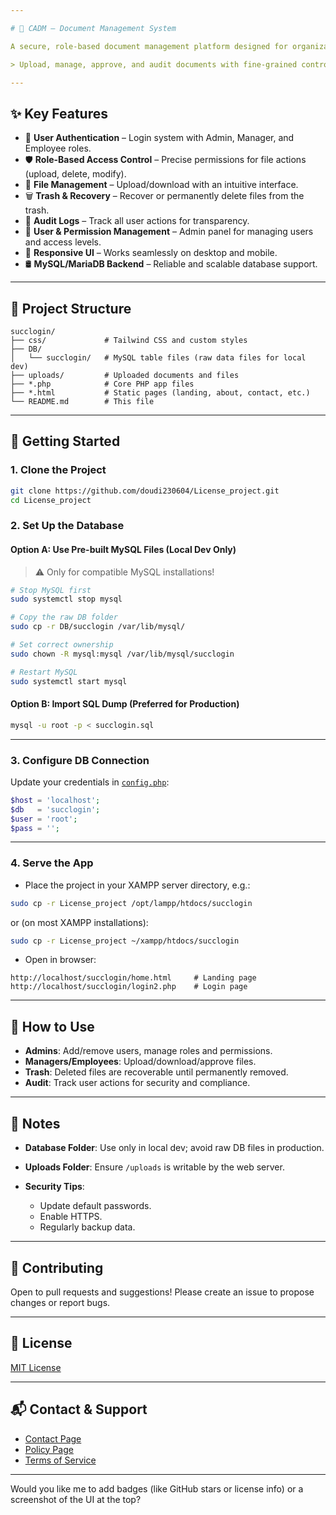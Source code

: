 ```yaml
---

# 📂 CADM – Document Management System

A secure, role-based document management platform designed for organizations and universities.

> Upload, manage, approve, and audit documents with fine-grained control over user access.

---
```


## ✨ Key Features

* 🔐 **User Authentication** – Login system with Admin, Manager, and Employee roles.
* 🛡️ **Role-Based Access Control** – Precise permissions for file actions (upload, delete, modify).
* 📁 **File Management** – Upload/download with an intuitive interface.
* 🗑️ **Trash & Recovery** – Recover or permanently delete files from the trash.
* 📜 **Audit Logs** – Track all user actions for transparency.
* 👥 **User & Permission Management** – Admin panel for managing users and access levels.
* 📱 **Responsive UI** – Works seamlessly on desktop and mobile.
* 🛢️ **MySQL/MariaDB Backend** – Reliable and scalable database support.

---

## 📁 Project Structure

```
succlogin/
├── css/             # Tailwind CSS and custom styles
├── DB/
│   └── succlogin/   # MySQL table files (raw data files for local dev)
├── uploads/         # Uploaded documents and files
├── *.php            # Core PHP app files
├── *.html           # Static pages (landing, about, contact, etc.)
└── README.md        # This file
```

---

## 🚀 Getting Started

### 1. Clone the Project

```bash
git clone https://github.com/doudi230604/License_project.git
cd License_project
```

### 2. Set Up the Database

#### Option A: Use Pre-built MySQL Files (Local Dev Only)

> ⚠️ Only for compatible MySQL installations!

```bash
# Stop MySQL first
sudo systemctl stop mysql

# Copy the raw DB folder
sudo cp -r DB/succlogin /var/lib/mysql/

# Set correct ownership
sudo chown -R mysql:mysql /var/lib/mysql/succlogin

# Restart MySQL
sudo systemctl start mysql
```

#### Option B: Import SQL Dump (Preferred for Production)

```bash
mysql -u root -p < succlogin.sql
```

---

### 3. Configure DB Connection

Update your credentials in [`config.php`](config.php):

```php
$host = 'localhost';
$db   = 'succlogin';
$user = 'root';
$pass = '';
```

---

### 4. Serve the App

* Place the project in your XAMPP server directory, e.g.:

```bash
sudo cp -r License_project /opt/lampp/htdocs/succlogin
```
or (on most XAMPP installations):
```bash
sudo cp -r License_project ~/xampp/htdocs/succlogin
```

* Open in browser:

```
http://localhost/succlogin/home.html     # Landing page
http://localhost/succlogin/login2.php    # Login page
```

---

## 🧪 How to Use

* **Admins**: Add/remove users, manage roles and permissions.
* **Managers/Employees**: Upload/download/approve files.
* **Trash**: Deleted files are recoverable until permanently removed.
* **Audit**: Track user actions for security and compliance.

---

## 📌 Notes

* **Database Folder**: Use only in local dev; avoid raw DB files in production.
* **Uploads Folder**: Ensure `/uploads` is writable by the web server.
* **Security Tips**:

  * Update default passwords.
  * Enable HTTPS.
  * Regularly backup data.

---

## 🤝 Contributing

Open to pull requests and suggestions!
Please create an issue to propose changes or report bugs.

---

## 🪪 License

[MIT License](LICENSE)

---

## 📬 Contact & Support

* [Contact Page](contactus.html)
* [Policy Page](policies.html)
* [Terms of Service](termesService.html)

---

Would you like me to add badges (like GitHub stars or license info) or a screenshot of the UI at the top?
